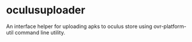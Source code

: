 # oculusuploader

An interface helper for uploading apks to oculus store using ovr-platform-util command line utility.
